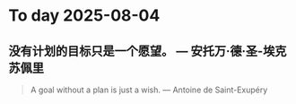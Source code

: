 
# To day 2025-08-04


## 没有计划的目标只是一个愿望。 — 安托万·德·圣-埃克苏佩里
> A goal without a plan is just a wish. — Antoine de Saint-Exupéry

    